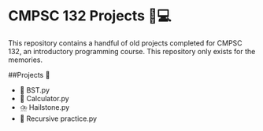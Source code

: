 # CMPSC 132 Projects 🚀💻

This repository contains a handful of old projects completed for CMPSC 132, an introductory programming course. This repository only exists for the memories.

##Projects 📂

- 🌳 BST.py
- 🧮 Calculator.py
- ⛈️ Hailstone.py
- 🔁 Recursive practice.py
